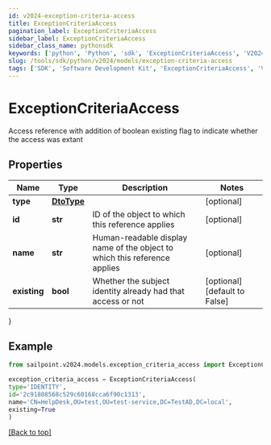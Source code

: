 ```yaml
---
id: v2024-exception-criteria-access
title: ExceptionCriteriaAccess
pagination_label: ExceptionCriteriaAccess
sidebar_label: ExceptionCriteriaAccess
sidebar_class_name: pythonsdk
keywords: ['python', 'Python', 'sdk', 'ExceptionCriteriaAccess', 'V2024ExceptionCriteriaAccess'] 
slug: /tools/sdk/python/v2024/models/exception-criteria-access
tags: ['SDK', 'Software Development Kit', 'ExceptionCriteriaAccess', 'V2024ExceptionCriteriaAccess']
---
```


# ExceptionCriteriaAccess

Access reference with addition of boolean existing flag to indicate whether the access was extant

## Properties

Name | Type | Description | Notes
------------ | ------------- | ------------- | -------------
**type** | [**DtoType**](dto-type) |  | [optional] 
**id** | **str** | ID of the object to which this reference applies | [optional] 
**name** | **str** | Human-readable display name of the object to which this reference applies | [optional] 
**existing** | **bool** | Whether the subject identity already had that access or not | [optional] [default to False]
}

## Example

```python
from sailpoint.v2024.models.exception_criteria_access import ExceptionCriteriaAccess

exception_criteria_access = ExceptionCriteriaAccess(
type='IDENTITY',
id='2c91808568c529c60168cca6f90c1313',
name='CN=HelpDesk,OU=test,OU=test-service,DC=TestAD,DC=local',
existing=True
)

```
[[Back to top]](#) 

